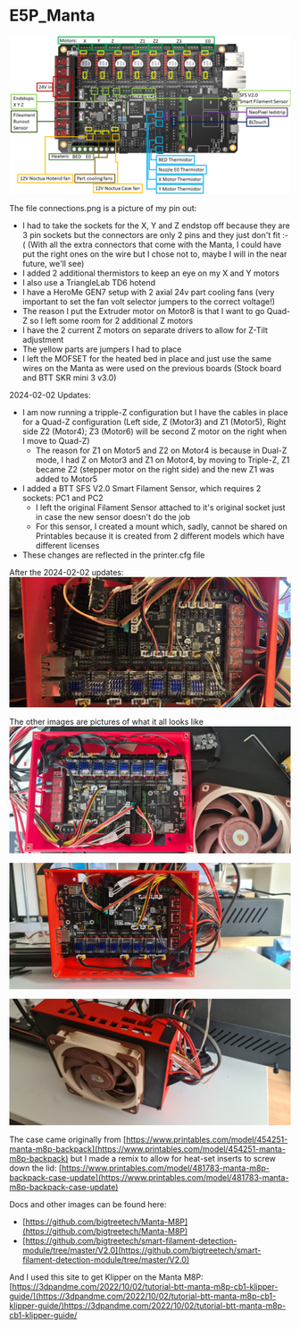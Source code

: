 # E5P_Manta

![connections2.png](connections2.png)

The file connections.png is a picture of my pin out:
 * I had to take the sockets for the X, Y and Z endstop off because they are 3 pin sockets but the connectors are only 2 pins and they just don't fit :-( (With all the extra connectors that come with the Manta, I could have put the right ones on the wire but I chose not to, maybe I will in the near future, we'll see)
 * I added 2 additional thermistors to keep an eye on my X and Y motors
 * I also use a TriangleLab TD6 hotend 
 * I have a HeroMe GEN7 setup with 2 axial 24v part cooling fans (very important to set the fan volt selector jumpers to the correct voltage!)
 * The reason I put the Extruder motor on Motor8 is that I want to go Quad-Z so I left some room for 2 additional Z motors
 * I have the 2 current Z motors on separate drivers to allow for Z-Tilt adjustment
 * The yellow parts are jumpers I had to place
 * I left the MOFSET for the heated bed in place and just use the same wires on the Manta as were used on the previous boards (Stock board and BTT SKR mini 3 v3.0)

2024-02-02 Updates:
 * I am now running a tripple-Z configuration but I have the cables in place for a Quad-Z configuration (Left side, Z (Motor3) and Z1 (Motor5), Right side Z2 (Motor4); Z3 (Motor6) will be second Z motor on the right when I move to Quad-Z)
   * The reason for Z1 on Motor5 and Z2 on Motor4 is because in Dual-Z mode, I had Z on Motor3 and Z1 on Motor4, by moving to Triple-Z, Z1 became Z2 (stepper motor on the right side) and the new Z1 was added to Motor5
 * I added a BTT SFS V2.0 Smart Filament Sensor, which requires 2 sockets: PC1 and PC2
   * I left the original Filament Sensor attached to it's original socket just in case the new sensor doesn't do the job
   * For this sensor, I created a mount which, sadly, cannot be shared on Printables because it is created from 2 different models which have different licenses
 * These changes are reflected in the printer.cfg file

After the 2024-02-02 updates:
![20240202_095552.jpg](20240202_095552.jpg)

The other images are pictures of what it all looks like
![20230506_092357.jpg](20230506_092357_rot.jpg)

![20230506_095101.jpg](20230506_095101.jpg)

![20230506_095725.jpg](20230506_095725.jpg)

The case came originally from [https://www.printables.com/model/454251-manta-m8p-backpack](https://www.printables.com/model/454251-manta-m8p-backpack) but I made a remix to allow for heat-set inserts to screw down the lid: [https://www.printables.com/model/481783-manta-m8p-backpack-case-update](https://www.printables.com/model/481783-manta-m8p-backpack-case-update)

Docs and other images can be found here: 
 * [https://github.com/bigtreetech/Manta-M8P](https://github.com/bigtreetech/Manta-M8P)
 * [https://github.com/bigtreetech/smart-filament-detection-module/tree/master/V2.0](https://github.com/bigtreetech/smart-filament-detection-module/tree/master/V2.0)

And I used this site to get Klipper on the Manta M8P: [https://3dpandme.com/2022/10/02/tutorial-btt-manta-m8p-cb1-klipper-guide/](https://3dpandme.com/2022/10/02/tutorial-btt-manta-m8p-cb1-klipper-guide/)https://3dpandme.com/2022/10/02/tutorial-btt-manta-m8p-cb1-klipper-guide/
